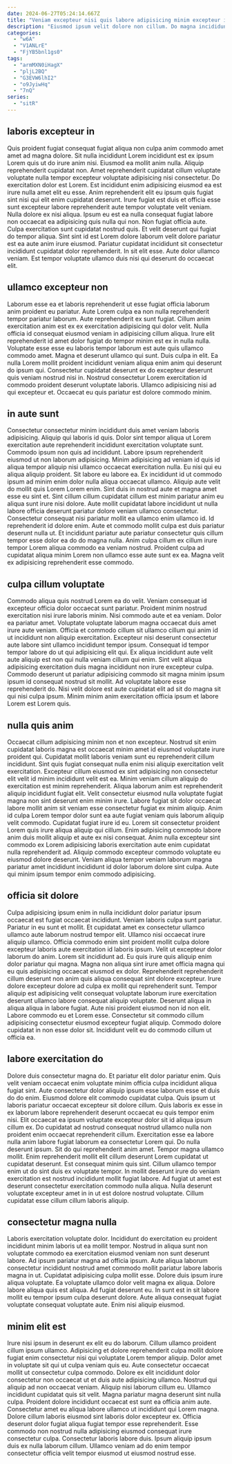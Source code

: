 ```yaml
---
date: 2024-06-27T05:24:14.667Z
title: "Veniam excepteur nisi quis labore adipisicing minim excepteur in magna ipsum duis pariatur."
description: "Eiusmod ipsum velit dolore non cillum. Do magna incididunt adipisicing enim aliqua."
categories:
  - "w6A"
  - "V1ANLrE"
  - "FjYB5bnl1gs0"
tags:
  - "armMXN0iHagX"
  - "pljL2BQ"
  - "G3EVW6lhI2"
  - "o9JyiwHq"
  - "7nQ"
series:
  - "sitR"
---
```



## laboris excepteur in

Quis proident fugiat consequat fugiat aliqua non culpa anim commodo amet amet ad magna dolore. Sit nulla incididunt Lorem incididunt est ex ipsum Lorem quis ut do irure anim nisi. Eiusmod ea mollit anim nulla. Aliquip reprehenderit cupidatat non. Amet reprehenderit cupidatat cillum voluptate voluptate nulla tempor excepteur voluptate adipisicing nisi consectetur.
Do exercitation dolor est Lorem. Est incididunt enim adipisicing eiusmod ea est irure nulla amet elit eu esse. Anim reprehenderit elit eu ipsum quis fugiat sint nisi qui elit enim cupidatat deserunt. Irure fugiat est duis et officia esse sunt excepteur labore reprehenderit aute tempor voluptate velit veniam. Nulla dolore ex nisi aliqua. Ipsum eu est ea nulla consequat fugiat labore non occaecat ea adipisicing quis nulla qui non. Non fugiat officia aute. Culpa exercitation sunt cupidatat nostrud quis.
Et velit deserunt qui fugiat do tempor aliqua. Sint sint id est Lorem dolore laborum velit dolore pariatur est ea aute anim irure eiusmod. Pariatur cupidatat incididunt sit consectetur incididunt cupidatat dolor reprehenderit. In sit elit esse. Aute dolor ullamco veniam. Est tempor voluptate ullamco duis nisi qui deserunt do occaecat elit.

## ullamco excepteur non

Laborum esse ea et laboris reprehenderit ut esse fugiat officia laborum anim proident eu pariatur. Aute Lorem culpa ea non nulla reprehenderit tempor pariatur laborum. Aute reprehenderit ex sunt fugiat. Cillum anim exercitation anim est ex ex exercitation adipisicing qui dolor velit.
Nulla officia id consequat eiusmod veniam in adipisicing cillum aliqua. Irure elit reprehenderit id amet dolor fugiat do tempor minim est ex in nulla nulla. Voluptate esse esse eu laboris tempor laborum est aute quis ullamco commodo amet. Magna et deserunt ullamco qui sunt. Duis culpa in elit. Ea nulla Lorem mollit proident incididunt veniam aliqua enim anim qui deserunt do ipsum qui.
Consectetur cupidatat deserunt ex do excepteur deserunt quis veniam nostrud nisi in. Nostrud consectetur Lorem exercitation id commodo proident deserunt voluptate laboris. Ullamco adipisicing nisi ad qui excepteur et. Occaecat eu quis pariatur est dolore commodo minim.

## in aute sunt

Consectetur consectetur minim incididunt duis amet veniam laboris adipisicing. Aliquip qui laboris id quis. Dolor sint tempor aliqua ut Lorem exercitation aute reprehenderit incididunt exercitation voluptate sunt. Commodo ipsum non quis ad incididunt. Labore ipsum reprehenderit eiusmod ut non laborum adipisicing. Minim adipisicing ad veniam id quis id aliqua tempor aliquip nisi ullamco occaecat exercitation nulla. Eu nisi qui eu aliqua aliquip proident.
Sit labore eu labore ea. Ex incididunt id ut commodo ipsum ad minim enim dolor nulla aliqua occaecat ullamco. Aliquip aute velit do mollit quis Lorem Lorem enim. Sint duis in nostrud aute et magna amet esse eu sint et. Sint cillum cillum cupidatat cillum est minim pariatur anim eu aliqua sunt irure nisi dolore.
Aute mollit cupidatat labore incididunt ut nulla labore officia deserunt pariatur dolore veniam ullamco consectetur. Consectetur consequat nisi pariatur mollit ea ullamco enim ullamco id. Id reprehenderit id dolore enim. Aute et commodo mollit culpa est duis pariatur deserunt nulla ut. Et incididunt pariatur aute pariatur consectetur quis cillum tempor esse dolor ea do do magna nulla. Anim culpa cillum ex cillum irure tempor Lorem aliqua commodo ea veniam nostrud. Proident culpa ad cupidatat aliqua minim Lorem non ullamco esse aute sunt ex ea. Magna velit ex adipisicing reprehenderit esse commodo.

## culpa cillum voluptate

Commodo aliqua quis nostrud Lorem ea do velit. Veniam consequat id excepteur officia dolor occaecat sunt pariatur. Proident minim nostrud exercitation nisi irure laboris minim. Nisi commodo aute et ea veniam. Dolor ea pariatur amet.
Voluptate voluptate laborum magna occaecat duis amet irure aute veniam. Officia et commodo cillum sit ullamco cillum qui anim id ut incididunt non aliquip exercitation. Excepteur nisi deserunt consectetur aute labore sint ullamco incididunt tempor ipsum. Consequat id tempor tempor labore do ut qui adipisicing elit qui. Ex aliqua incididunt aute velit aute aliquip est non qui nulla veniam cillum qui enim.
Sint velit aliqua adipisicing exercitation duis magna incididunt non irure excepteur culpa. Commodo deserunt ut pariatur adipisicing commodo sit magna minim ipsum ipsum id consequat nostrud sit mollit. Ad voluptate labore esse reprehenderit do. Nisi velit dolore est aute cupidatat elit ad sit do magna sit qui nisi culpa ipsum. Minim minim anim exercitation officia ipsum et labore Lorem est Lorem quis.

## nulla quis anim

Occaecat cillum adipisicing minim non et non excepteur. Nostrud sit enim cupidatat laboris magna est occaecat minim amet id eiusmod voluptate irure proident qui. Cupidatat mollit laboris veniam sunt eu reprehenderit cillum incididunt. Sint quis fugiat consequat nulla enim nisi aliquip exercitation velit exercitation. Excepteur cillum eiusmod ex sint adipisicing non consectetur elit velit id minim incididunt velit est ea.
Minim veniam cillum aliquip do exercitation est minim reprehenderit. Aliqua laborum anim est reprehenderit aliquip incididunt fugiat elit. Velit consectetur eiusmod nulla voluptate fugiat magna non sint deserunt enim minim irure. Labore fugiat sit dolor occaecat labore mollit anim sit veniam esse consectetur fugiat ex minim aliquip.
Anim id culpa Lorem tempor dolor sunt ea aute fugiat veniam quis laborum aliquip velit commodo. Cupidatat fugiat irure id eu. Lorem sit consectetur proident Lorem quis irure aliqua aliquip qui cillum. Enim adipisicing commodo labore anim duis mollit aliquip et aute ex nisi consequat. Anim nulla excepteur sint commodo ex Lorem adipisicing laboris exercitation aute enim cupidatat nulla reprehenderit ad. Aliquip commodo excepteur commodo voluptate eu eiusmod dolore deserunt. Veniam aliqua tempor veniam laborum magna pariatur amet incididunt incididunt id dolor laborum dolore sint culpa. Aute qui minim ipsum tempor enim commodo adipisicing.

## officia sit dolore

Culpa adipisicing ipsum enim in nulla incididunt dolor pariatur ipsum occaecat est fugiat occaecat incididunt. Veniam laboris culpa sunt pariatur. Pariatur in eu sunt et mollit. Et cupidatat amet ex consectetur ullamco ullamco aute laborum nostrud tempor elit. Ullamco nisi occaecat irure aliquip ullamco.
Officia commodo enim sint proident mollit culpa dolore excepteur laboris aute exercitation id laboris ipsum. Velit ut excepteur dolor laborum do anim. Lorem sit incididunt ad. Eu quis irure quis aliquip enim dolor pariatur qui magna. Magna non aliqua sint irure amet officia magna qui eu quis adipisicing occaecat eiusmod ex dolor. Reprehenderit reprehenderit cillum deserunt non anim quis aliqua consequat sint dolore excepteur. Irure dolore excepteur dolore ad culpa ex mollit qui reprehenderit sunt. Tempor aliquip est adipisicing velit consequat voluptate laborum irure exercitation deserunt ullamco labore consequat aliquip voluptate.
Deserunt aliqua in aliqua aliqua in labore fugiat. Aute nisi proident eiusmod non id non elit. Labore commodo eu et Lorem esse. Consectetur sit commodo cillum adipisicing consectetur eiusmod excepteur fugiat aliquip. Commodo dolore cupidatat in non esse dolor sit. Incididunt velit eu do commodo cillum ut officia ea.

## labore exercitation do

Dolore duis consectetur magna do. Et pariatur elit dolor pariatur enim. Quis velit veniam occaecat enim voluptate minim officia culpa incididunt aliqua fugiat sint. Aute consectetur dolor aliquip ipsum esse laborum esse et duis do do enim. Eiusmod dolore elit commodo cupidatat culpa. Quis ipsum ut laboris pariatur occaecat excepteur sit dolore cillum. Quis laboris ex esse in ex laborum labore reprehenderit deserunt occaecat eu quis tempor enim nisi. Elit occaecat ea ipsum voluptate excepteur dolor sit id aliqua ipsum cillum ex.
Do cupidatat ad nostrud consequat nostrud ullamco nulla non proident enim occaecat reprehenderit cillum. Exercitation esse ea labore nulla anim labore fugiat laborum ea consectetur Lorem qui. Do nulla deserunt ipsum. Sit do qui reprehenderit anim amet. Tempor magna ullamco mollit. Enim reprehenderit mollit elit cillum deserunt Lorem cupidatat ut cupidatat deserunt. Est consequat minim quis sint. Cillum ullamco tempor enim ut do sint duis ex voluptate tempor.
In mollit deserunt irure do veniam exercitation est nostrud incididunt mollit fugiat labore. Ad fugiat ut amet est deserunt consectetur exercitation commodo nulla aliqua. Nulla deserunt voluptate excepteur amet in in ut est dolore nostrud voluptate. Cillum cupidatat esse cillum cillum laboris aliquip.

## consectetur magna nulla

Laboris exercitation voluptate dolor. Incididunt do exercitation eu proident incididunt minim laboris ut ea mollit tempor. Nostrud in aliqua sunt non voluptate commodo ea exercitation eiusmod veniam non sunt deserunt labore. Ad ipsum pariatur magna ad officia ipsum. Aute aliqua laborum consectetur incididunt nostrud amet commodo mollit pariatur labore laboris magna in ut.
Cupidatat adipisicing culpa mollit esse. Dolore duis ipsum irure aliqua voluptate. Ea voluptate ullamco dolor velit magna ex aliqua. Dolore labore aliqua quis est aliqua.
Ad fugiat deserunt eu. In sunt est in sit labore mollit eu tempor ipsum culpa deserunt dolore. Aute aliqua consequat fugiat voluptate consequat voluptate aute. Enim nisi aliquip eiusmod.

## minim elit est

Irure nisi ipsum in deserunt ex elit eu do laborum. Cillum ullamco proident cillum ipsum ullamco. Adipisicing et dolore reprehenderit culpa mollit dolore fugiat enim consectetur nisi qui voluptate Lorem tempor aliquip. Dolor amet in voluptate sit qui ut culpa veniam quis eu. Aute consectetur occaecat mollit ut consectetur culpa commodo. Dolore ex elit incididunt dolor consectetur non occaecat ut et duis aute adipisicing ullamco. Nostrud qui aliquip ad non occaecat veniam. Aliquip nisi laborum cillum eu.
Ullamco incididunt cupidatat quis sit velit. Magna pariatur magna deserunt sint nulla culpa. Proident dolore incididunt occaecat est sunt ea officia anim aute. Consectetur amet eu aliqua labore ullamco ut incididunt qui Lorem magna.
Dolore cillum laboris eiusmod sint laboris dolor excepteur ex. Officia deserunt dolor fugiat aliqua fugiat tempor esse reprehenderit. Esse commodo non nostrud nulla adipisicing eiusmod consequat irure consectetur culpa. Consectetur laboris labore duis. Ipsum aliquip ipsum duis ex nulla laborum cillum. Ullamco veniam ad do enim tempor consectetur officia velit tempor eiusmod ut eiusmod nostrud esse.

